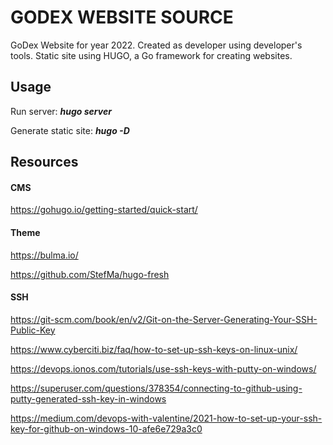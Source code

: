 # GODEX WEBSITE SOURCE #

GoDex Website for year 2022. Created as developer using developer's tools.
Static site using HUGO, a Go framework for creating websites.

## Usage
Run server: 
***hugo server***

Generate static site: 
***hugo -D***

## Resources ###
#### CMS ####
https://gohugo.io/getting-started/quick-start/

#### Theme ####
https://bulma.io/

https://github.com/StefMa/hugo-fresh

#### SSH ####
https://git-scm.com/book/en/v2/Git-on-the-Server-Generating-Your-SSH-Public-Key

https://www.cyberciti.biz/faq/how-to-set-up-ssh-keys-on-linux-unix/

https://devops.ionos.com/tutorials/use-ssh-keys-with-putty-on-windows/

https://superuser.com/questions/378354/connecting-to-github-using-putty-generated-ssh-key-in-windows

https://medium.com/devops-with-valentine/2021-how-to-set-up-your-ssh-key-for-github-on-windows-10-afe6e729a3c0
